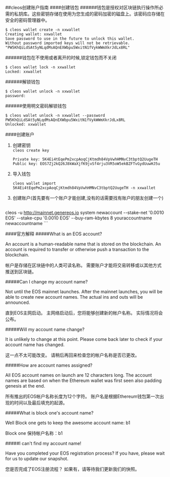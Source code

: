 ##cleos创建账户指南
####创建钱包
######钱包是授权对区块链执行操作所必需的私钥库。这些密钥存储在使用为您生成的密码加密的磁盘上。该密码应存储在安全的密码管理器中。
```
$ cleos wallet create -n xxwallet
Creating wallet: xxwallet
Save password to use in the future to unlock this wallet.
Without password imported keys will not be retrievable.
"PW5KhQiLdSAt5yNLqdMsAQnEXWbpu5WxitN1fVykWWmXkrJdLx8RL"
```
######钱包在不使用或者离开的时候,锁定钱包而不关闭
```
$ cleos wallet lock -n xxwallet
Locked: xxwallet
```
######解锁钱包
```
$ cleos wallet unlock -n xxwallet
password: 
```
######使用明文密码解锁钱包
```
$ cleos wallet unlock -n xxwallet --password PW5KhQiLdSAt5yNLqdMsAQnEXWbpu5WxitN1fVykWWmXkrJdLx8RL
Unlocked: xxwallet
```
####创建账户
1. 创建密钥  
	`
	cleos create key
	`
	
	```
	Private key: 5K4Ei4tEqePm2xcpAoqCjKtmdh84VpVwhHMNvC3tbptQ2UugeTH  
	Public key: EOS7Zj2kQ26J8kWaXjfK9jvSf4rju3VR5oW5ekBZFTvGydUuwHJ5u
	```
	
2. 导入钱包  
	```
	cleos wallet import 5K4Ei4tEqePm2xcpAoqCjKtmdh84VpVwhHMNvC3tbptQ2UugeTH -n xxwallet
	```
	
3. 创建账户(首先要有一个账户才能创建,没有的话需要找有账户的朋友创建一个)
	```
cleos -u http://mainnet.genereos.io system newaccount --stake-net '0.0010 EOS' --stake-cpu '0.0010 EOS' --buy-ram-kbytes 8 youraccountname newaccountname
	```

####官方解释
#####What is an EOS account?
> 
An account is a human-readable name that is stored on the blockchain.
An account is required to transfer or otherwise push a transaction to the blockchain.

>
帐户是存储在区块链中的人类可读名称。
需要账户才能将交易转移或以其他方式推送到区块链。

#####Can I change my account name?
>
Not until the EOS mainnet launches. After the mainnet launches, you will be able to create new account names. The actual ins and outs will be announced.
>
直到EOS主网启动。 主网络启动后，您将能够创建新的帐户名称。 实际情况将会公布。

#####Will my account name change?
>
It is unlikely to change at this point. Please come back later to check if your account name has changed.
>
这一点不太可能改变。 请稍后再回来检查您的帐户名称是否已更改。

#####How are account names assigned?
>
All EOS account names on launch are 12 characters long. The account names are based on when the Ethereum wallet was first seen also padding genesis at the end.
>
所有推出的EOS帐户名称长度为12个字符。 账户名是根据Ethereum钱包第一次出现的时间以及最后填充的起源。

#####What is block one's account name?
>
Well Block one gets to keep the awesome account name: b1
>
Block one 保持帐户名称：b1

#####I can't find my account name!
>
Have you completed your EOS registration process? If you have, please wait for us to update our snapshot.
>
您是否完成了EOS注册流程？ 如果有，请等待我们更新我们的快照。